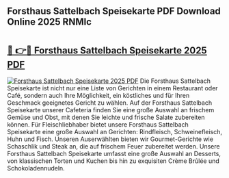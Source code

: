 ## Forsthaus Sattelbach Speisekarte PDF Download Online 2025 RNMIc

# <h2><a href="http://gc6n50.nevu.top/?p=Forsthaus+Sattelbach+Speisekarte">🔗 👉🔴 Forsthaus Sattelbach Speisekarte 2025 PDF</a></h2>

[![Forsthaus Sattelbach Speisekarte 2025 PDF](https://i.imgur.com/dBaPXMq.png)](http://gc6n50.nevu.top/?p=Forsthaus+Sattelbach+Speisekarte)
Die Forsthaus Sattelbach Speisekarte ist nicht nur eine Liste von Gerichten in einem Restaurant oder Café, sondern auch Ihre Möglichkeit, ein köstliches und für Ihren Geschmack geeignetes Gericht zu wählen. Auf der Forsthaus Sattelbach Speisekarte unserer Cafeteria finden Sie eine große Auswahl an frischem Gemüse und Obst, mit denen Sie leichte und frische Salate zubereiten können. Für Fleischliebhaber bietet unsere Forsthaus Sattelbach Speisekarte eine große Auswahl an Gerichten: Rindfleisch, Schweinefleisch, Huhn und Fisch. Unseren Auserwählten bieten wir Gourmet-Gerichte wie Schaschlik und Steak an, die auf frischem Feuer zubereitet werden. Unsere Forsthaus Sattelbach Speisekarte umfasst eine große Auswahl an Desserts, von klassischen Torten und Kuchen bis hin zu exquisiten Crème Brûlée und Schokoladennudeln.
